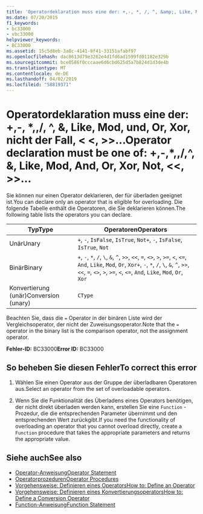 ```yaml
---
title: 'Operatordeklaration muss eine der: +,-, *, /, ^, &amp;, Like, Mod, und, Or, Xor, nicht der Fall, <<>> ",", =, <>, <, < =, >, > =, CType, IsTrue, IsFalse'
ms.date: 07/20/2015
f1_keywords:
- bc33000
- vbc33000
helpviewer_keywords:
- BC33000
ms.assetid: 15c5d8eb-3a8c-4141-8f41-33151afabf97
ms.openlocfilehash: dac8613d79e3262e4d1fd6ad1599fd01182e329b
ms.sourcegitcommit: bce0586f0cccaae6d6cbd625d5a7b824d1d3de4b
ms.translationtype: MT
ms.contentlocale: de-DE
ms.lasthandoff: 04/02/2019
ms.locfileid: "58819371"
---
```

# <a name="operator-declaration-must-be-one-of----amp-like-mod-and-or-xor-not--"></a><span data-ttu-id="95d72-102">Operatordeklaration muss eine der: +,-, \*,\,/, ^, &amp;, Like, Mod, und, Or, Xor, nicht der Fall, \< \<, >>...</span><span class="sxs-lookup"><span data-stu-id="95d72-102">Operator declaration must be one of:  +,-,\*,\,/,^, &amp;, Like, Mod, And, Or, Xor, Not, \<\<, >>...</span></span>
<span data-ttu-id="95d72-103">Sie können nur einen Operator deklarieren, der für überladen geeignet ist.</span><span class="sxs-lookup"><span data-stu-id="95d72-103">You can declare only an operator that is eligible for overloading.</span></span> <span data-ttu-id="95d72-104">Die folgende Tabelle enthält die Operatoren, die Sie deklarieren können.</span><span class="sxs-lookup"><span data-stu-id="95d72-104">The following table lists the operators you can declare.</span></span>  
  
|<span data-ttu-id="95d72-105">Typ</span><span class="sxs-lookup"><span data-stu-id="95d72-105">Type</span></span>|<span data-ttu-id="95d72-106">Operatoren</span><span class="sxs-lookup"><span data-stu-id="95d72-106">Operators</span></span>|  
|----------|---------------|  
|<span data-ttu-id="95d72-107">Unär</span><span class="sxs-lookup"><span data-stu-id="95d72-107">Unary</span></span>|<span data-ttu-id="95d72-108">`+`, `-`, `IsFalse`, `IsTrue`, `Not`</span><span class="sxs-lookup"><span data-stu-id="95d72-108">`+`, `-`, `IsFalse`, `IsTrue`, `Not`</span></span>|  
|<span data-ttu-id="95d72-109">Binär</span><span class="sxs-lookup"><span data-stu-id="95d72-109">Binary</span></span>|<span data-ttu-id="95d72-110">`+`, `-`, `*`, `/`, `\`, `&`, `^`, `>>`, `<<`, `=`, `<>`, `>`, `>=`, `<`, `<=`, `And`, `Like`, `Mod`, `Or`, `Xor`</span><span class="sxs-lookup"><span data-stu-id="95d72-110">`+`, `-`, `*`, `/`, `\`, `&`, `^`, `>>`, `<<`, `=`, `<>`, `>`, `>=`, `<`, `<=`, `And`, `Like`, `Mod`, `Or`, `Xor`</span></span>|  
|<span data-ttu-id="95d72-111">Konvertierung (unär)</span><span class="sxs-lookup"><span data-stu-id="95d72-111">Conversion (unary)</span></span>|`CType`|  
  
 <span data-ttu-id="95d72-112">Beachten Sie, dass die `=` Operator in der binären Liste wird der Vergleichsoperator, der nicht der Zuweisungsoperator.</span><span class="sxs-lookup"><span data-stu-id="95d72-112">Note that the `=` operator in the binary list is the comparison operator, not the assignment operator.</span></span>  
  
 <span data-ttu-id="95d72-113">**Fehler-ID:** BC33000</span><span class="sxs-lookup"><span data-stu-id="95d72-113">**Error ID:** BC33000</span></span>  
  
## <a name="to-correct-this-error"></a><span data-ttu-id="95d72-114">So beheben Sie diesen Fehler</span><span class="sxs-lookup"><span data-stu-id="95d72-114">To correct this error</span></span>  
  
1.  <span data-ttu-id="95d72-115">Wählen Sie einen Operator aus der Gruppe der überladbaren Operatoren aus.</span><span class="sxs-lookup"><span data-stu-id="95d72-115">Select an operator from the set of overloadable operators.</span></span>  
  
2.  <span data-ttu-id="95d72-116">Wenn Sie die Funktionalität des Überladens eines Operators benötigen, der nicht direkt überladen werden kann, erstellen Sie eine `Function` -Prozedur, die die entsprechenden Parameter übernimmt und den entsprechenden Wert zurückgibt.</span><span class="sxs-lookup"><span data-stu-id="95d72-116">If you need the functionality of overloading an operator that you cannot overload directly, create a `Function` procedure that takes the appropriate parameters and returns the appropriate value.</span></span>  
  
## <a name="see-also"></a><span data-ttu-id="95d72-117">Siehe auch</span><span class="sxs-lookup"><span data-stu-id="95d72-117">See also</span></span>

- [<span data-ttu-id="95d72-118">Operator-Anweisung</span><span class="sxs-lookup"><span data-stu-id="95d72-118">Operator Statement</span></span>](../../../visual-basic/language-reference/statements/operator-statement.md)
- [<span data-ttu-id="95d72-119">Operatorprozeduren</span><span class="sxs-lookup"><span data-stu-id="95d72-119">Operator Procedures</span></span>](../../../visual-basic/programming-guide/language-features/procedures/operator-procedures.md)
- [<span data-ttu-id="95d72-120">Vorgehensweise: Definieren eines Operators</span><span class="sxs-lookup"><span data-stu-id="95d72-120">How to: Define an Operator</span></span>](../../../visual-basic/programming-guide/language-features/procedures/how-to-define-an-operator.md)
- [<span data-ttu-id="95d72-121">Vorgehensweise: Definieren eines Konvertierungsoperators</span><span class="sxs-lookup"><span data-stu-id="95d72-121">How to: Define a Conversion Operator</span></span>](../../../visual-basic/programming-guide/language-features/procedures/how-to-define-a-conversion-operator.md)
- [<span data-ttu-id="95d72-122">Function-Anweisung</span><span class="sxs-lookup"><span data-stu-id="95d72-122">Function Statement</span></span>](../../../visual-basic/language-reference/statements/function-statement.md)

